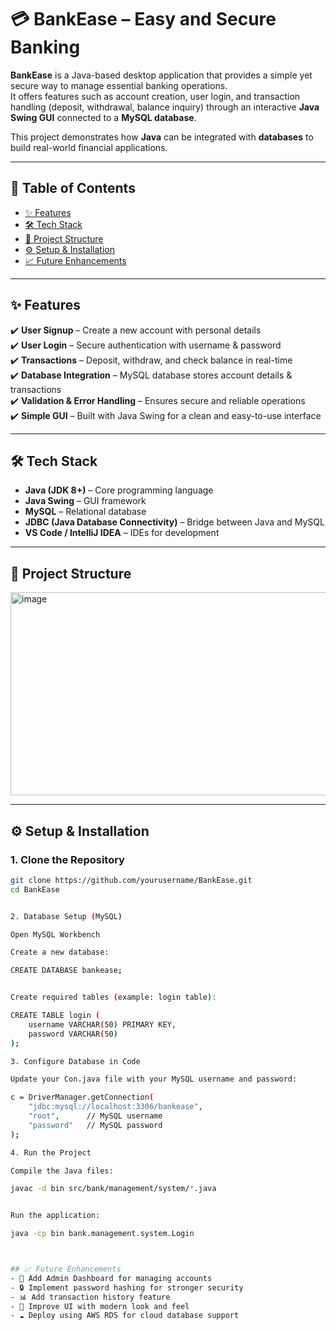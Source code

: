 
# 💳 BankEase – Easy and Secure Banking

**BankEase** is a Java-based desktop application that provides a simple yet secure way to manage essential banking operations.  
It offers features such as account creation, user login, and transaction handling (deposit, withdrawal, balance inquiry) through an interactive **Java Swing GUI** connected to a **MySQL database**.  

This project demonstrates how **Java** can be integrated with **databases** to build real-world financial applications.

---

## 📌 Table of Contents
- [✨ Features](#-features)
- [🛠️ Tech Stack](#️-tech-stack)
- [📂 Project Structure](#-project-structure)
- [⚙️ Setup & Installation](#️-setup--installation)
- [📈 Future Enhancements](#-future-enhancements)

---

## ✨ Features
✔️ **User Signup** – Create a new account with personal details  
✔️ **User Login** – Secure authentication with username & password  
✔️ **Transactions** – Deposit, withdraw, and check balance in real-time  
✔️ **Database Integration** – MySQL database stores account details & transactions  
✔️ **Validation & Error Handling** – Ensures secure and reliable operations  
✔️ **Simple GUI** – Built with Java Swing for a clean and easy-to-use interface  

---

## 🛠️ Tech Stack
- **Java (JDK 8+)** – Core programming language  
- **Java Swing** – GUI framework  
- **MySQL** – Relational database  
- **JDBC (Java Database Connectivity)** – Bridge between Java and MySQL  
- **VS Code / IntelliJ IDEA** – IDEs for development  

---

## 📂 Project Structure

<img width="561" height="325" alt="image" src="https://github.com/user-attachments/assets/1cb533e6-6012-4499-aba0-8ac5f4dd32db" />

---

## ⚙️ Setup & Installation

### 1. Clone the Repository
```bash
git clone https://github.com/yourusername/BankEase.git
cd BankEase


2. Database Setup (MySQL)

Open MySQL Workbench

Create a new database:

CREATE DATABASE bankease;


Create required tables (example: login table):

CREATE TABLE login (
    username VARCHAR(50) PRIMARY KEY,
    password VARCHAR(50)
);

3. Configure Database in Code

Update your Con.java file with your MySQL username and password:

c = DriverManager.getConnection(
    "jdbc:mysql://localhost:3306/bankease",
    "root",      // MySQL username
    "password"   // MySQL password
);

4. Run the Project

Compile the Java files:

javac -d bin src/bank/management/system/*.java


Run the application:

java -cp bin bank.management.system.Login



## 📈 Future Enhancements
- 🚀 Add Admin Dashboard for managing accounts  
- 🔒 Implement password hashing for stronger security  
- 📊 Add transaction history feature  
- 🎨 Improve UI with modern look and feel  
- ☁️ Deploy using AWS RDS for cloud database support  
